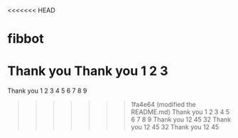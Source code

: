 <<<<<<< HEAD
# fibbot
Thank you
Thank you 1 2 3
=======
Thank you 1 2 3 4 5 6 7 8 9 
>>>>>>> 1fa4e64 (modified the README.md)
Thank you 1 2 3 4 5 6 7 8 9 
Thank you 12 45 32
Thank you 12 45 32
Thank you 12 45 
